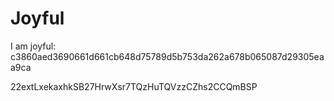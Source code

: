 # Joyful

I am joyful: c3860aed3690661d661cb648d75789d5b753da262a678b065087d29305eaa9ca


22extLxekaxhkSB27HrwXsr7TQzHuTQVzzCZhs2CCQmBSP